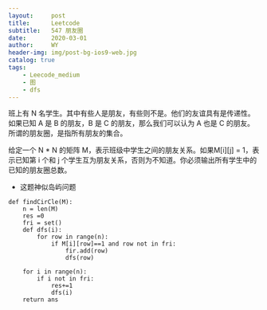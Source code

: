 ```yaml
---
layout:     post
title:      Leetcode
subtitle:   547 朋友圈
date:       2020-03-01
author:     WY
header-img: img/post-bg-ios9-web.jpg
catalog: true
tags:
    - Leecode_medium
    - 图
    - dfs
---
```


班上有 N 名学生。其中有些人是朋友，有些则不是。他们的友谊具有是传递性。如果已知 A 是 B 的朋友，B 是 C 的朋友，那么我们可以认为 A 也是 C 的朋友。所谓的朋友圈，是指所有朋友的集合。

给定一个 N * N 的矩阵 M，表示班级中学生之间的朋友关系。如果M[i][j] = 1，表示已知第 i 个和 j 个学生互为朋友关系，否则为不知道。你必须输出所有学生中的已知的朋友圈总数。

- 这题神似岛屿问题

```
def findCirCle(M):
    n = len(M)
    res =0
    fri = set()
    def dfs(i):
        for row in range(n):
            if M[i][row]==1 and row not in fri:
                fir.add(row)
                dfs(row)

    for i in range(n):
        if i not in fri:
            res+=1
            dfs(i)
    return ans
```